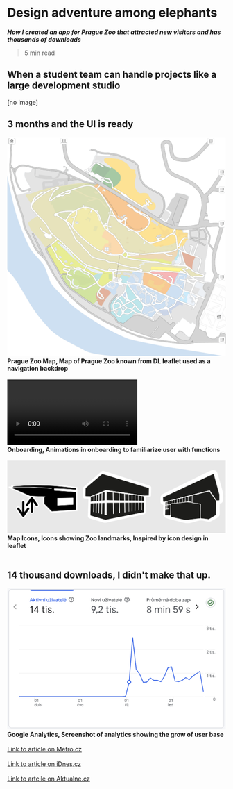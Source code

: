 
# Design adventure among elephants
***How I created an app for Prague Zoo that attracted new visitors and has thousands of downloads*** <br>

> 5 min read <br>

## When a student team can handle projects like a large development studio 
[no image]

## 3 months and the UI is ready
![Prague Zoo Map, Map of Prague Zoo known from DL leaflet used as a navigation backdrop](/images/map.png)
<br>
**Prague Zoo Map, Map of Prague Zoo known from DL leaflet used as a navigation backdrop**
<br>
<br>
![Onboarding, Animations in onboarding to familiarize user with functions](/images/animations.mp4)
<br>
**Onboarding, Animations in onboarding to familiarize user with functions**
<br>
<br>
![Map Icons, Icons showing Zoo landmarks, Inspired by icon design in leaflet](/images/icons.png)
<br>
**Map Icons, Icons showing Zoo landmarks, Inspired by icon design in leaflet**
<br>
<br>

## 14 thousand downloads, I didn't make that up.
![Google Analytics, Screenshot of analytics showing the grow of user base](/images/analytics.png)
<br>
**Google Analytics, Screenshot of analytics showing the grow of user base**
<br>
<br>
[Link to article on Metro.cz](https://www.metro.cz/praha/od-lednich-medvedu-k-vombatovi-jen-za-sest-minut-vyzkouseli-jsme-novou-aplikaci-zoo-praha.A241014_165353_metro-praha_mjafi)
<br>
<br>
[Link to article on iDnes.cz](https://www.idnes.cz/zpravy/domaci/aplikace-zoo-praha-navigace-vstupenka-pruvodce-troja.A241029_064605_domaci_dyn)
<br>
<br>
[Link to artcile on Aktualne.cz](https://zpravy.aktualne.cz/domaci/prazska-zoo-nova-mobilni-aplikace-studenti/r~60506514896f11ef95ee0cc47ab5f122/)
